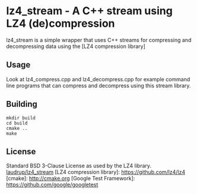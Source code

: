 lz4_stream - A C++ stream using LZ4 (de)compression
===================================================

lz4_stream is a simple wrapper that uses C++ streams for compressing and decompressing data using the [LZ4 compression library]

Usage
-----

Look at lz4\_compress.cpp and lz4\_decompress.cpp for example command line programs that can compress and decompress using this stream library.

Building
--------

```
mkdir build
cd build
cmake ..
make
```

License
-------

Standard BSD 3-Clause License as used by the LZ4 library.
[laudrup/lz4_stream](https://github.com/laudrup/lz4_stream)
[LZ4 compression library]: https://github.com/lz4/lz4
[cmake]: http://cmake.org
[Google Test Framework]: https://github.com/google/googletest
